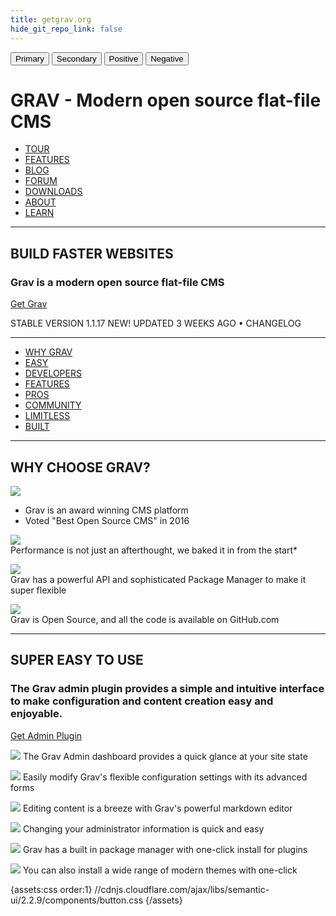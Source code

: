 ```yaml
---
title: getgrav.org
hide_git_repo_link: false
---
```


<button class="ui primary basic button">Primary</button>
<button class="ui secondary basic button">Secondary</button>
<button class="ui positive basic button">Positive</button>
<button class="ui negative basic button">Negative</button>

# GRAV - Modern open source flat-file CMS

- [TOUR](https://getgrav.org/) 
- [FEATURES](https://getgrav.org/features) 
- [BLOG](https://getgrav.org/blog) 
- [FORUM](https://getgrav.org/forum) 
- [DOWNLOADS](https://getgrav.org/downloads) 
- [ABOUT](https://getgrav.org/about) 
- [LEARN](http://learn.getgrav.org/)

---

## BUILD FASTER WEBSITES
### Grav is a modern open source flat-file CMS

<a class="button button-outline button-fancy2" href="/downloads">Get Grav</a>

STABLE VERSION 1.1.17 NEW! UPDATED 3 WEEKS AGO • CHANGELOG

---

- [WHY GRAV](https://getgrav.org/#why_grav) 
- [EASY](https://getgrav.org/#easy) 
- [DEVELOPERS](https://getgrav.org/#developers) 
- [FEATURES](https://getgrav.org/#features) 
- [PROS](https://getgrav.org/#pros) 
- [COMMUNITY](https://getgrav.org/#community) 
- [LIMITLESS](https://getgrav.org/#limitless) 
- [BUILT](https://getgrav.org/#built)

---

## WHY CHOOSE GRAV?

![](best-open-source-cms.png)

- Grav is an award winning CMS platform
- Voted "Best Open Source CMS" in 2016

![](fast.png)   
Performance is not just an afterthought, we baked it in from the start*

![](extensible.png)   
Grav has a powerful API and sophisticated Package Manager to make it super flexible

![](open-source.png)   
Grav is Open Source, and all the code is available on GitHub.com


---

## SUPER EASY TO USE

### The Grav admin plugin provides a simple and intuitive interface to make configuration and content creation easy and enjoyable.

<a href="/downloads/plugins" class="button button-solid button-fancy">
Get Admin Plugin
</a>

![](001-dashboard.png)
The Grav Admin dashboard provides a quick glance at your site state 

![](002-config.png)
Easily modify Grav's flexible configuration settings with its advanced forms

![](003-editpage.png)
Editing content is a breeze with Grav's powerful markdown editor

![](004-user.png)
Changing your administrator information is quick and easy

![](005-plugins.png)
Grav has a built in package manager with one-click install for plugins

![](006-themes.png)
You can also install a wide range of modern themes with one-click


{assets:css order:1}
//cdnjs.cloudflare.com/ajax/libs/semantic-ui/2.2.9/components/button.css
{/assets}

